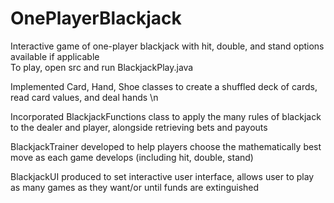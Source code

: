 # OnePlayerBlackjack
Interactive game of one-player blackjack with hit, double, and stand options available if applicable  
To play, open src and run BlackjackPlay.java  

Implemented Card, Hand, Shoe classes to create a shuffled deck of cards, read card values, and deal hands \n

Incorporated BlackjackFunctions class to apply the many rules of blackjack to the dealer and player, alongside retrieving bets and payouts 

BlackjackTrainer developed to help players choose the mathematically best move as each game develops (including hit, double, stand)

BlackjackUI produced to set interactive user interface, allows user to play as many games as they want/or until funds are extinguished

